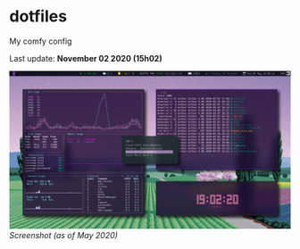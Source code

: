 # dotfiles
My comfy config

Last update: **November 02 2020 (15h02)**

![screenshot](https://github.com/arthurmassanes/dotfiles/blob/master/screenshots/sakura.png)
_Screenshot (as of May 2020)_
